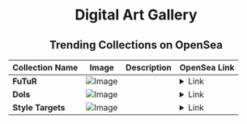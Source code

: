<div align="center">

# Digital Art Gallery

## Trending Collections on OpenSea

| Collection Name                       | Image                                                                                     | Description                       | OpenSea Link                                                                                          |
|---------------------------------------|-------------------------------------------------------------------------------------------|-----------------------------------|--------------------------------------------------------------------------------------------------------|
| **FuTuR** | ![Image](https://i.seadn.io/s/raw/files/7daa53277e67d360849aedf28b38cc36.png?w=500&auto=format?w=200&auto=format) |  | <details><summary>Link</summary>[FuTuR](https://opensea.io/collection/futur-15)</details> |
| **Dols** | ![Image](https://i.seadn.io/s/raw/files/efe2e6d83f38f86f3ca988508002163c.jpg?w=500&auto=format?w=200&auto=format) |  | <details><summary>Link</summary>[Dols](https://opensea.io/collection/dols-2)</details> |
| **Style Targets** | ![Image](https://i.seadn.io/s/raw/files/793f3084500a84d8a2aa3d2809d498bc.jpg?w=500&auto=format?w=200&auto=format) |  | <details><summary>Link</summary>[Style Targets](https://opensea.io/collection/style-targets)</details> |

</div>